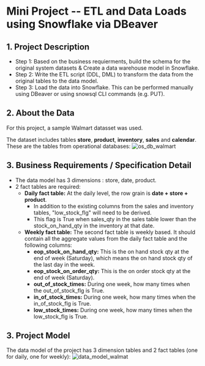 # Mini Project -- ETL and Data Loads using Snowflake via DBeaver

## 1. Project Description
- Step 1: Based on the business requierments, build the schema for the original system datasets & Create a data warehouse model in Snowflake.
- Step 2: Write the ETL script (DDL, DML) to transform the data from the original tables to the data model.
- Step 3: Load the data into Snowflake. This can be performed manually using DBeaver or using snowsql CLI commands (e.g. PUT).

## 2. About the Data
For this project, a sample Walmart datasset was used.

The dataset includes tables **store**, **product**, **inventory**, **sales** and **calendar**. These are the tables from operational databases:
![os_db_walmart](https://user-images.githubusercontent.com/74939090/198202564-00ef07a8-2f4f-4899-a6c2-66b498a0e5b4.jpg)

## 3. Business Requirements / Specification Detail
- The data model has 3 dimensions : store, date, product.
- 2 fact tables are required:
  - **Daily fact table:** At the daily level, the row grain is **date + store + product**. 
    - In addition to the existing columns from the sales and inventory tables, "low_stock_flg" will need to be derived.
    - This flag is True when sales_qty in the sales table lower than the stock_on_hand_qty in the inventory at that date.
  - **Weekly fact table:** The second fact table is weekly based. It should contain all the aggregate values from the daily fact table and the following columns:
    - **eop_stock_on_hand_qty:** This is the on hand stock qty at the end of week (Saturday), which means the on hand stock qty of the last day in the week. 
    - **eop_stock_on_order_qty:** This is the on order stock qty at the end of week (Saturday).
    - **out_of_stock_times:** During one week, how many times when the out_of_stock_flg is True.
    - **in_of_stock_times:** During one week, how many times when the in_of_stock_flg is True.
    - **low_stock_times:** During one week, how many times when the low_stock_flg is True.
   
## 3. Project Model
The data model of the project has 3 dimension tables and 2 fact tables (one for daily, one for weekly):
![data_model_walmat](https://user-images.githubusercontent.com/74939090/198205038-2e4de761-4070-43a9-9889-65c9ed21e9c3.jpg)
